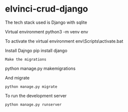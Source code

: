# elvinci-crud-django

The tech stack used is Django with sqlite

Virtual environment
    python3 -m venv env

To activate the virtual environment
    env\Scripts\activate.bat

Install Dajngo
    pip install django

    Make the migrations
    
python manage.py makemigrations

And migrate
    
    python manage.py migrate
    
To run the development server
    
    python manage.py runserver
    
  


